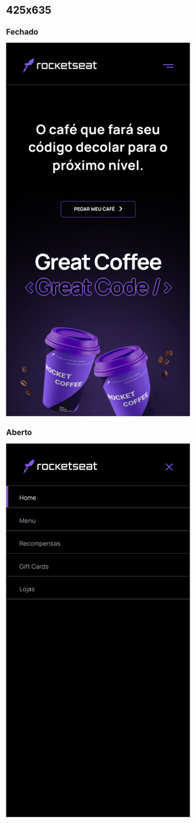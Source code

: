 # 425x635

## Fechado
![preview](./Fechado/RocketCoffee-Fechado-425x635.png)

## Aberto
![preview](./Aberto/RocketCoffee-Aberto-425x635.png)
